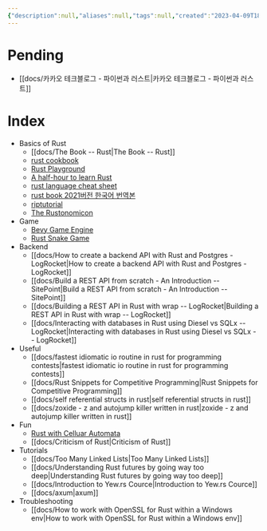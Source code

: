 ```yaml
---
{"description":null,"aliases":null,"tags":null,"created":"2023-04-09T18:43:58","updated":"2023-07-15T21:30:23","title":"0013.1 Scrapped 🦀","dg-publish":true,"permalink":"/docs/0013.1 Scrapped 🦀/","dgPassFrontmatter":true}
---
```



# Pending

- [[docs/카카오 테크블로그 - 파이썬과 러스트\|카카오 테크블로그 - 파이썬과 러스트]]

# Index

- Basics of Rust
	- [[docs/The Book -- Rust\|The Book -- Rust]]
	- [rust cookbook](https://rust-lang-nursery.github.io/rust-cookbook/)	
	- [Rust Playground](https://play.rust-lang.org/?version=stable&mode=debug&edition=2021)
	- [A half-hour to learn Rust](https://www.bing.com/search?q=a+half+hour+to+learn+rust&cvid=4763bad4f89c4a678ffd957c16b214ef&aqs=edge.0.0j69i57j0l7.8233j0j4&FORM=ANAB01&PC=W021)
	- [rust language cheat sheet](https://cheats.rs/)
	- [rust book 2021버전 한국어 번역본](https://rust-kr.github.io/doc.rust-kr.org/)
	- [riptutorial](https://riptutorial.com/rust)
	- [The Rustonomicon](https://doc.rust-lang.org/nightly/nomicon/)
- Game
	- [Bevy Game Engine](https://youtu.be/TQt-v_bFdao)
	- [Rust Snake Game](https://www.youtube.com/watch?v=DnT_7M7L7vo)
- Backend
	- [[docs/How to create a backend API with Rust and Postgres - LogRocket\|How to create a backend API with Rust and Postgres - LogRocket]]
	- [[docs/Build a REST API from scratch - An Introduction -- SitePoint\|Build a REST API from scratch - An Introduction -- SitePoint]]
	- [[docs/Building a REST API in Rust with wrap -- LogRocket\|Building a REST API in Rust with wrap -- LogRocket]]
	- [[docs/Interacting with databases in Rust using Diesel vs SQLx -- LogRocket\|Interacting with databases in Rust using Diesel vs SQLx -- LogRocket]]
- Useful
	- [[docs/fastest idiomatic io routine in rust for programming contests\|fastest idiomatic io routine in rust for programming contests]]
	- [[docs/Rust Snippets for Competitive Programming\|Rust Snippets for Competitive Programming]]
	- [[docs/self referential structs in rust\|self referential structs in rust]] 
	- [[docs/zoxide - z and autojump killer written in rust\|zoxide - z and autojump killer written in rust]]
- Fun
	- [Rust with Celluar Automata](https://youtu.be/jkHqrkcEHRc)
	- [[docs/Criticism of Rust\|Criticism of Rust]]
- Tutorials
	-  [[docs/Too Many Linked Lists\|Too Many Linked Lists]]
	- [[docs/Understanding Rust futures by going way too deep\|Understanding Rust futures by going way too deep]]
	- [[docs/Introduction to Yew.rs Cource\|Introduction to Yew.rs Cource]]
	- [[docs/axum\|axum]]
- Troubleshooting
	- [[docs/How to work with OpenSSL for Rust within a Windows env\|How to work with OpenSSL for Rust within a Windows env]]
